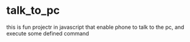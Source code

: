 # talk_to_pc
this is fun projectr in javascript that enable phone to talk to the pc, and execute some defined command
